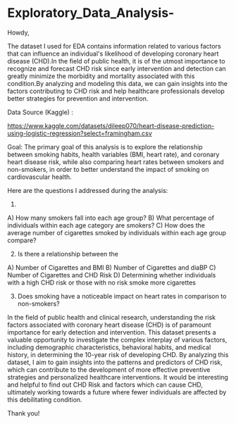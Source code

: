 # Exploratory_Data_Analysis-

Howdy,

The dataset I used for EDA contains information related to various factors that can influence an individual's likelihood of developing coronary heart disease (CHD).In the field of public health, it is of the utmost importance to recognize and forecast CHD risk since early intervention and detection can greatly minimize the morbidity and mortality associated with this condition.By analyzing and modeling this data, we can gain insights into the factors contributing to CHD risk and help healthcare professionals develop better strategies for prevention and intervention.

Data Source (Kaggle)  :

https://www.kaggle.com/datasets/dileep070/heart-disease-prediction-using-logistic-regression?select=framingham.csv

Goal: The primary goal of this analysis is to explore the relationship between smoking habits, health variables (BMI, heart rate), and coronary heart disease risk, while also comparing heart rates between smokers and non-smokers, in order to better understand the impact of smoking on cardiovascular health.

Here are the questions I addressed during the analysis: 

1) 

A) How many smokers fall into each age group?
B) What percentage of individuals within each age category are smokers?
C) How does the average number of cigarettes smoked by individuals within each age group compare?

2)  Is there a relationship between the

A) Number of Cigarettes and BMI
B) Number of Cigarettes and diaBP
C) Number of Cigarettes and CHD Risk
D) Determining whether individuals with a high CHD risk or those with no risk smoke more cigarettes

3) Does smoking have a noticeable impact on heart rates in comparison to non-smokers?

In the field of public health and clinical research, understanding the risk factors associated with coronary heart disease (CHD) is of paramount importance for early detection and intervention. This dataset presents a valuable opportunity to investigate the complex interplay of various factors, including demographic characteristics, behavioral habits, and medical history, in determining the 10-year risk of developing CHD. By analyzing this dataset, I aim to gain insights into the patterns and predictors of CHD risk, which can contribute to the development of more effective preventive strategies and personalized healthcare interventions. It would be interesting and helpful to find out CHD Risk and factors which can cause CHD, ultimately working towards a future where fewer individuals are affected by this debilitating condition.

Thank you!
